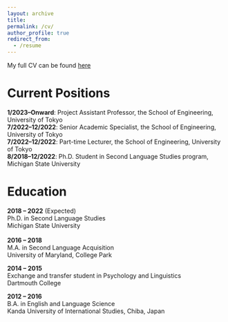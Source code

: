 ```yaml
---
layout: archive
title:
permalink: /cv/
author_profile: true
redirect_from:
  - /resume
---
```

My full CV can be found [here](https://github.com/maieryo/research/blob/CV/CV_RyoMaie.pdf)

Current Positions
=====
**1/2023–Onward**: Project Assistant Professor, the School of Engineering, University of Tokyo<br>
**7/2022–12/2022**: Senior Academic Specialist, the School of Engineering, University of Tokyo<br>
**7/2022–12/2022**: Part-time Lecturer, the School of Engineering, University of Tokyo<br>
**8/2018–12/2022**: Ph.D. Student in Second Language Studies program, Michigan State University<br>

Education
=====
**2018 – 2022** (Expected)<br>
Ph.D. in Second Language Studies<br>
Michigan State University<br>
<br>
**2016 – 2018**<br>
M.A. in Second Language Acquisition<br>
University of Maryland, College Park<br>

**2014 – 2015**<br>
Exchange and transfer student in Psychology and Linguistics<br>
Dartmouth College<br>

**2012 – 2016**<br>
B.A. in English and Language Science<br>
Kanda University of International Studies, Chiba, Japan<br>
